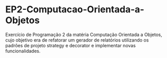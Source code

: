 # EP2-Computacao-Orientada-a-Objetos
Exercício de Programação 2 da matéria Computação Orientada a Objetos, cujo objetivo era de refatorar um gerador de relatórios utilizando os padrões de projeto strategy e decorator e implementar novas funcionalidades.
